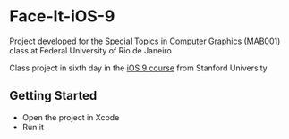 # Face-It-iOS-9
Project developed for the Special Topics in Computer Graphics (MAB001) class at Federal University of Rio de Janeiro

Class project in sixth day in the [iOS 9 course](https://itunes.apple.com/us/course/developing-ios-9-apps-with-swift/id1104579961) from Stanford University

## Getting Started

* Open the project in Xcode   
* Run it
